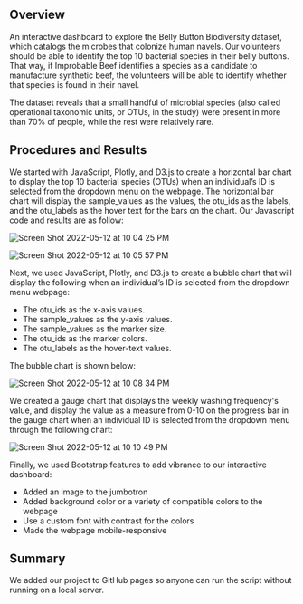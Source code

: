 ## Overview
An interactive dashboard to explore the Belly Button Biodiversity dataset, which catalogs the microbes that colonize human navels.  Our volunteers should be able to identify the top 10 bacterial species in their belly buttons. That way, if Improbable Beef identifies a species as a candidate to manufacture synthetic beef, the volunteers will be able to identify whether that species is found in their navel.

The dataset reveals that a small handful of microbial species (also called operational taxonomic units, or OTUs, in the study) were present in more than 70% of people, while the rest were relatively rare.

## Procedures and Results
We started with JavaScript, Plotly, and D3.js to create a horizontal bar chart to display the top 10 bacterial species (OTUs) when an individual’s ID is selected from the dropdown menu on the webpage. The horizontal bar chart will display the sample_values as the values, the otu_ids as the labels, and the otu_labels as the hover text for the bars on the chart.  Our Javascript code and results are as follow:

![Screen Shot 2022-05-12 at 10 04 25 PM](https://user-images.githubusercontent.com/98566486/168196764-11e3883f-4572-4355-a3ab-57a23f8dc6bf.png)

![Screen Shot 2022-05-12 at 10 05 57 PM](https://user-images.githubusercontent.com/98566486/168196913-79432a10-ef01-48b3-a51e-5c9c1052dcfe.png)

Next, we used JavaScript, Plotly, and D3.js to create a bubble chart that will display the following when an individual’s ID is selected from the dropdown menu webpage:

* The otu_ids as the x-axis values.
* The sample_values as the y-axis values.
* The sample_values as the marker size.
* The otu_ids as the marker colors.
* The otu_labels as the hover-text values.

The bubble chart is shown below:

![Screen Shot 2022-05-12 at 10 08 34 PM](https://user-images.githubusercontent.com/98566486/168197134-efad2f1a-a522-41d4-9b6e-8552ff72c837.png)

We created a gauge chart that displays the weekly washing frequency's value, and display the value as a measure from 0-10 on the progress bar in the gauge chart when an individual ID is selected from the dropdown menu through the following chart:

![Screen Shot 2022-05-12 at 10 10 49 PM](https://user-images.githubusercontent.com/98566486/168197309-1ffb989c-2009-49fe-a29c-ad42a3f550f4.png)

Finally, we used Bootstrap features to add vibrance to our interactive dashboard:

* Added an image to the jumbotron
* Added background color or a variety of compatible colors to the webpage
* Use a custom font with contrast for the colors
* Made the webpage mobile-responsive




## Summary
We added our project to GitHub pages so anyone can run the script without running on a local server.  




